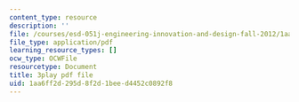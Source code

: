```yaml
---
content_type: resource
description: ''
file: /courses/esd-051j-engineering-innovation-and-design-fall-2012/1aa6ff2d295d8f2d1beed4452c0892f8_prmIRgNoexo.pdf
file_type: application/pdf
learning_resource_types: []
ocw_type: OCWFile
resourcetype: Document
title: 3play pdf file
uid: 1aa6ff2d-295d-8f2d-1bee-d4452c0892f8
---
```

